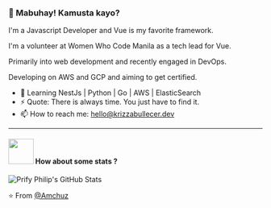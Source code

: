### 👋 Mabuhay! Kamusta kayo?


I'm a Javascript Developer and Vue is my favorite framework. 

I'm a volunteer at Women Who Code Manila as a tech lead for Vue.

Primarily into web development and recently engaged in DevOps.

Developing on AWS and GCP and aiming to get certified. 

- 🌱 Learning NestJs | Python | Go | AWS | ElasticSearch 
- ⚡ Quote: There is always time. You just have to find it.
- 📫 How to reach me: [hello@krizzabullecer.dev](mailto:hello@krizzabullecer.dev)


----

#### <img src="https://media.giphy.com/media/VgCDAzcKvsR6OM0uWg/giphy.gif" width="50"> How about some stats ?
  
 
![Prify Philip's GitHub Stats](https://github-readme-stats.vercel.app/api?username=sirbully&hide=["stars"]&show_icons=true)

⭐️ From [@Amchuz](https://github.com/Amchuz)
